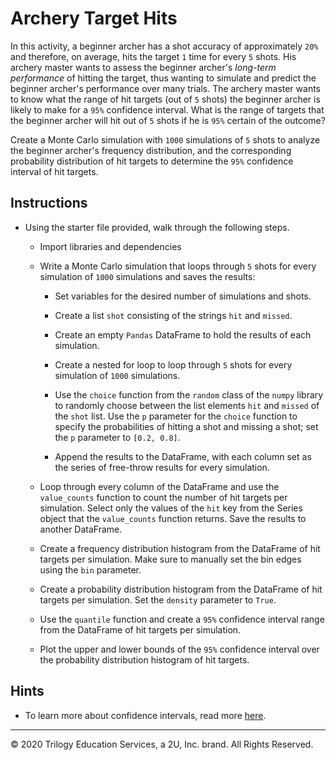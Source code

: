 # Archery Target Hits

In this activity, a beginner archer has a shot accuracy of approximately `20%` and therefore, on average, hits the target `1` time for every `5` shots. His archery master wants to assess the beginner archer's *long-term performance* of hitting the target, thus wanting to simulate and predict the beginner archer's performance over many trials. The archery master wants to know what the range of hit targets (out of `5` shots) the beginner archer is likely to make for a `95%` confidence interval. What is the range of targets that the beginner archer will hit out of `5` shots if he is `95%` certain of the outcome?

Create a Monte Carlo simulation with `1000` simulations of `5` shots to analyze the beginner archer's frequency distribution, and the corresponding probability distribution of hit targets to determine the `95%` confidence interval of hit targets.

## Instructions

* Using the starter file provided, walk through the following steps.

  * Import libraries and dependencies

  * Write a Monte Carlo simulation that loops through `5` shots for every simulation of `1000` simulations and saves the results:

    * Set variables for the desired number of simulations and shots.

    * Create a list `shot` consisting of the strings `hit` and `missed`.

    * Create an empty `Pandas` DataFrame to hold the results of each simulation.

    * Create a nested for loop to loop through `5` shots for every simulation of `1000` simulations.

    * Use the `choice` function from the `random` class of the `numpy` library to randomly choose between the list elements `hit` and `missed` of the `shot` list. Use the `p` parameter for the `choice` function to specify the probabilities of hitting a shot and missing a shot; set the `p` parameter to `[0.2, 0.8]`.

    * Append the results to the DataFrame, with each column set as the series of free-throw results for every simulation.

  * Loop through every column of the DataFrame and use the `value_counts` function to count the number of hit targets per simulation. Select only the values of the `hit` key from the Series object that the `value_counts` function returns. Save the results to another DataFrame.

  * Create a frequency distribution histogram from the DataFrame of hit targets per simulation. Make sure to manually set the bin edges using the `bin` parameter.

  * Create a probability distribution histogram from the DataFrame of hit targets per simulation. Set the `density` parameter to `True`.

  * Use the `quantile` function and create a `95%` confidence interval range from the DataFrame of hit targets per simulation.

  * Plot the upper and lower bounds of the `95%` confidence interval over the probability distribution histogram of hit targets.

## Hints

* To learn more about confidence intervals, read more [here](https://www.khanacademy.org/math/ap-statistics/estimating-confidence-ap/introduction-confidence-intervals/a/interpreting-confidence-levels-and-confidence-intervals).

---

© 2020 Trilogy Education Services, a 2U, Inc. brand. All Rights Reserved.
